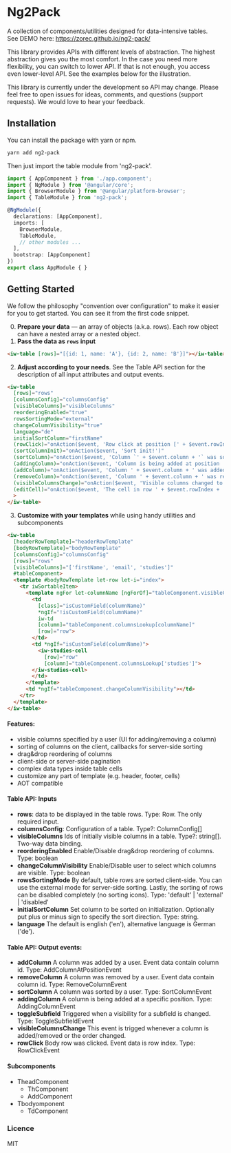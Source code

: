 # Ng2Pack

A collection of components/utilities designed for data-intensive tables.  
See DEMO here: https://zorec.github.io/ng2-pack/

This library provides APIs with different levels of abstraction. The highest abstraction gives you the most comfort. In the case you need more flexibility, you can switch to lower API. If that is not enough, you access even lower-level API. See the examples below for the illustration.

This library is currently under the development so API may change. Please feel free to open issues for ideas,  comments, and questions (support requests). We would love to hear your feedback.

## Installation
You can install the package with yarn or npm.
```bash
yarn add ng2-pack
```

Then just import the table module from 'ng2-pack'.

```ts
import { AppComponent } from './app.component';
import { NgModule } from '@angular/core';
import { BrowserModule } from '@angular/platform-browser';
import { TableModule } from 'ng2-pack';

@NgModule({
  declarations: [AppComponent],
  imports: [
    BrowserModule,
    TableModule,
    // other modules ...
  ],
  bootstrap: [AppComponent]
})
export class AppModule { }
```

## Getting Started
We follow the philosophy "convention over configuration" to make it easier for you to get started. You can see it from the first code snippet.
<!-- NOTE: add gif -->

0. **Prepare your data** &mdash; an array of objects (a.k.a. rows). Each row object can have a nested array or a nested object.
1. **Pass the data as `rows` input** 
```html
<iw-table [rows]="[{id: 1, name: 'A'}, {id: 2, name: 'B'}]"></iw-table>
```

2. **Adjust according to your needs**. See the Table API section for the description of all input attributes and output events.

```html
<iw-table
  [rows]="rows"
  [columnsConfig]="columnsConfig"
  [visibleColumns]="visibleColumns"
  reorderingEnabled="true"
  rowsSortingMode="external"
  changeColumnVisibility="true"
  language="de"
  initialSortColumn="firstName"
  (rowClick)="onAction($event, 'Row click at position [' + $event.rowIndex  + ' , ' + $event.columnIndex + ']')"
  (sortColumnInit)="onAction($event, 'Sort init!')"
  (sortColumn)="onAction($event, 'Column `' + $event.column + '` was sorted in the direction `' + $event.direction + '`')"
  (addingColumn)="onAction($event, 'Column is being added at position ' + $event.index)"
  (addColumn)="onAction($event, 'Column ' + $event.column + ' was added')"
  (removeColumn)="onAction($event, 'Column ' + $event.column + ' was removed')"
  (visibleColumnsChange)="onAction($event, 'Visible columns changed to: ' + $event)"
  (editCell)="onAction($event, 'The cell in row ' + $event.rowIndex + ' and column ' + $event.column + ' was edited to value ' + $event.newValue)"
  >
</iw-table>
```

<!--NOTE: describe column config as it is the most important input-->
3. **Customize with your templates** while using handy utilities and subcomponents
```html
<iw-table
  [headerRowTemplate]="headerRowTemplate"
  [bodyRowTemplate]="bodyRowTemplate"
  [columnsConfig]="columnsConfig"
  [rows]="rows"
  [visibleColumns]="['firstName', 'email', 'studies']"
  #tableComponent>
  <template #bodyRowTemplate let-row let-i="index">
    <tr iwSortableItem>
      <template ngFor let-columnName [ngForOf]="tableComponent.visibleColumns">
        <td
          [class]="isCustomField(columnName)"
          *ngIf="!isCustomField(columnName)"
          iw-td
          [column]="tableComponent.columnsLookup[columnName]"
          [row]="row">
        </td>
        <td *ngIf="isCustomField(columnName)">
          <iw-studies-cell
            [row]="row"
            [column]="tableComponent.columnsLookup['studies']">
        </iw-studies-cell>
        </td>
      </template>
      <td *ngIf="tableComponent.changeColumnVisibility"></td>
    </tr>
  </template>
</iw-table>
```

<!--4. Activate extensions-->


#### Features:
- visible columns specified by a user (UI for adding/removing a column)
- sorting of columns on the client, callbacks for server-side sorting
- drag&drop reordering of columns
- client-side or server-side pagination
- complex data types inside table cells
- customize any part of template (e.g. header, footer, cells)
- AOT compatible

<!--

### Main characteristics

We value flexibility above all! In order to ensure it in various use cases:
  - Components accept a **wide range of inputs** and/or configuration, including internationalization.
  - High-level components are usually composed of **smaller components** that can be used separately.
  - **Low-level utilities** make building and composing components faster and easier
  - Last but not least, you can use **custom templates** while taking advantage of component public API, smaller components or low-level utilities.
  Then you should be able to easily customize components to your desire and use them regardless of your CSS framework.   

Additionally, we follow good practices and style guides:

- **Well-tested**: Both comprehensive test suite and usability testing are necessary to verify that the components work as expected.
- **Testable** Your application should be tested as well and this library will not stand in your way, just the opposite.
- **Convention over configuration**: You should have an easy start despite many inputs and configuration. Intelligent defaults are provided.-->

<!-- There are many other important characteristics (e.g. performance) that are not mentioned here as a main characteristic, but not neglected.
-->


#### Table API: Inputs
- **rows**: data to be displayed in the table rows. Type: Row. The only required input.
- **columnsConfig**: Configuration of a table. Type?: ColumnConfig[]
- **visibleColumns** Ids of initially visible columns in a table. Type?: string[]. Two-way data binding.
- **reorderingEnabled** Enable/Disable drag&drop reordering of columns. Type: boolean
- **changeColumnVisibility** Enable/Disable user to select which columns are visible. Type: boolean
- **rowsSortingMode** By default, table rows are sorted client-side. You can use the external mode for server-side sorting. Lastly, the sorting of rows can be disabled completely (no sorting icons).  Type: 'default' | 'external' | 'disabled'
- **initialSortColumn** Set column to be sorted on initialization. Optionally put plus or minus sign to specify the sort direction. Type: string.
- **language** The default is english ('en'), alternative language is German ('de').

#### Table API: Output events:

- **addColumn** A column was added by a user. Event data contain column id. Type: AddColumnAtPositionEvent
- **removeColumn** A column was removed by a user. Event data contain column id. Type: RemoveColumnEvent
- **sortColumn** A column was sorted by a user. Type: SortColumnEvent
- **addingColumn** A column is being added at a specific position. Type: AddingColumnEvent
- **toggleSubfield** Triggered when a visibility for a subfield is changed. Type: ToggleSubfieldEvent
- **visibleColumnsChange** This event is trigged whenever a column is added/removed or the order changed.
- **rowClick** Body row was clicked. Event data is row index. Type: RowClickEvent


#### Subcomponents
- TheadComponent
  - ThComponent
  - AddComponent
- Tbodyomponent
  - TdComponent

### Licence
MIT
